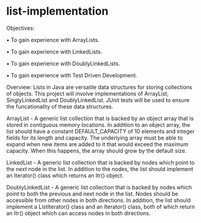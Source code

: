 # list-implementation

Objectives:

  • To gain experience with ArrayLists.
  
  • To gain experience with LinkedLists.
  
  • To gain experience with DoublyLinkedLists.
  
  • To gain experience with Test Driven Development.

Overview:  Lists in Java are versatile data structures for storing collections of objects. This project will involve implementations of ArrayList, SinglyLinkedList and DoublyLinkedList. JUnit tests will be used to ensure the funcationality of these data structures.

ArrayList - A generic list collection that is backed by an object array that is stored in contiguous memory locations. In addition to an object array, the list should have a constant DEFAULT_CAPACITY of 10 elements and integer fields for its length and capacity. The underlying array must be able to expand when new items are added to it that would exceed the maximum capacity. When this happens, the array should grow by the default size.

LinkedList - A generic list collection that is backed by nodes which point to the next node in the list. In addition to the nodes, the list should implement an Iterator() class which returns an Itr() object.

DoublyLinkedList - A generic list collection that is backed by nodes which point to both the previous and next node in the list. Nodes should be accessible from other nodes in both directions. In addition, the list should implement a ListIterator() class and an Iterator() class, both of which return an Itr() object which can access nodes in both directions.
